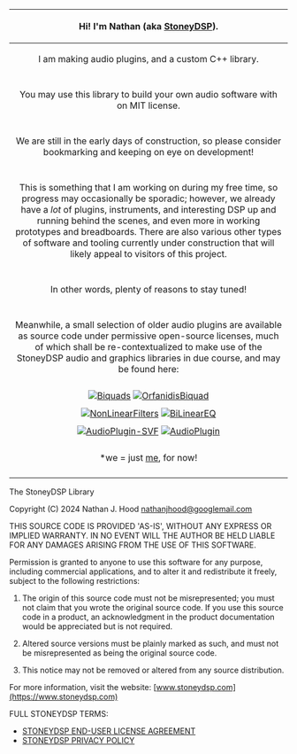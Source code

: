 | <p>Hi! I'm Nathan (aka <a href="https://github.com/StoneyDSP">StoneyDSP</a>).</p>  |
| :-: |
| <p>I am making audio plugins, and a custom C++ library.</p> |
| |
| <p>You may use this library to build your own audio software with on MIT license.</p> |
| |
| <p>We are still in the early days of construction, so please consider bookmarking and keeping on eye on development! </p> |
| |
| <p>This is something that I am working on during my free time, so progress may occasionally be sporadic; however, we already have a *lot* of plugins, instruments, and interesting DSP up and running behind the scenes, and even more in working prototypes and breadboards. There are also various other types of software and tooling currently under construction that will likely appeal to visitors of this project.</p> |
| |
| <p>In other words, plenty of reasons to stay tuned! </p> |
| |
| <p>Meanwhile, a small selection of older audio plugins are available as source code under permissive open-source licenses, much of which shall be re-contextualized to make use of the StoneyDSP audio and graphics libraries in due course, and may be found here:</p> |
| |
| [![Biquads](https://github-readme-stats.vercel.app/api/pin/?username=nathanjhood\&repo=Biquads\&theme=transparent)](https://github.com/StoneyDSP/Biquads) [![OrfanidisBiquad](https://github-readme-stats.vercel.app/api/pin/?username=nathanjhood\&repo=OrfanidisBiquad\&theme=transparent)](https://github.com/StoneyDSP/OrfanidisBiquad) |
| |
| [![NonLinearFilters](https://github-readme-stats.vercel.app/api/pin/?username=nathanjhood\&repo=NonLinearFilters\&theme=transparent)](https://github.com/nathanjhood/NonLinearFilters) [![BiLinearEQ](https://github-readme-stats.vercel.app/api/pin/?username=nathanjhood\&repo=BiLinearEQ\&theme=transparent)](https://github.com/nathanjhood/BiLinearEQ) |
| |
| [![AudioPlugin-SVF](https://github-readme-stats.vercel.app/api/pin/?username=nathanjhood\&repo=AudioPlugin-SVF\&theme=transparent)](https://github.com/nathanjhood/AudioPlugin-SVF) [![AudioPlugin](https://github-readme-stats.vercel.app/api/pin/?username=nathanjhood\&repo=AudioPlugin\&theme=transparent)](https://github.com/nathanjhood/AudioPlugin) |
| |
| <p>*we = just <a href="https://github.com/nathanjhood">me</a>, for now! </p> |
| |

The StoneyDSP Library

Copyright (C) 2024 Nathan J. Hood <nathanjhood@googlemail.com>

THIS SOURCE CODE IS PROVIDED 'AS-IS', WITHOUT ANY EXPRESS OR IMPLIED
WARRANTY. IN NO EVENT WILL THE AUTHOR BE HELD LIABLE FOR ANY DAMAGES
ARISING FROM THE USE OF THIS SOFTWARE.

Permission is granted to anyone to use this software for any purpose,
including commercial applications, and to alter it and redistribute it
freely, subject to the following restrictions:

1. The origin of this source code must not be misrepresented; you must not
  claim that you wrote the original source code. If you use this source code
  in a product, an acknowledgment in the product documentation would be
  appreciated but is not required.

2. Altered source versions must be plainly marked as such, and must not be
  misrepresented as being the original source code.

3. This notice may not be removed or altered from any source distribution.

For more information, visit the website:
[www.stoneydsp.com](https://www.stoneydsp.com)

FULL STONEYDSP TERMS:
- [STONEYDSP END-USER LICENSE AGREEMENT](https://www.stoneydsp.com/licence)
- [STONEYDSP PRIVACY POLICY](https://www.stoneydsp.com/privacy-policy)
